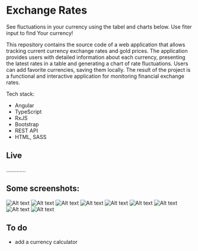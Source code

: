 # Exchange Rates

See fluctuations in your currency using the tabel and charts below. Use fiter input to find Your currency!

This repository contains the source code of a web application that allows tracking current currency exchange rates and gold prices. The application provides users with detailed information about each currency, presenting the latest rates in a table and generating a chart of rate fluctuations. Users can add favorite currencies, saving them locally. The result of the project is a functional and interactive application for monitoring financial exchange rates.

Tech stack: 

- Angular
- TypeScript
- RxJS
- Bootstrap
- REST API
- HTML, SASS

## Live

.............

## Some screenshots:

![Alt text](src/assets/screenshots/all.png)
![Alt text](src/assets/screenshots/gold_prices.png)
![Alt text](src/assets/screenshots/sort_alpha.png)
![Alt text](src/assets/screenshots/filter_input.png)
![Alt text](src/assets/screenshots/detail_cad.png)
![Alt text](src/assets/screenshots/detail_usd.png)
![Alt text](src/assets/screenshots/mobile_all.png)
![Alt text](src/assets/screenshots/mobile_menu.png)
![Alt text](src/assets/screenshots/mobile_detail.png)

## To do

- add a currency calculator